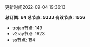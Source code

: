 更新时间2022-09-04 19:36:13

**总订阅: 64**
**总节点: 9333**
**有效节点: 1956**
- trojan节点: 149
- v2ray节点: 1623
- ss节点: 184
